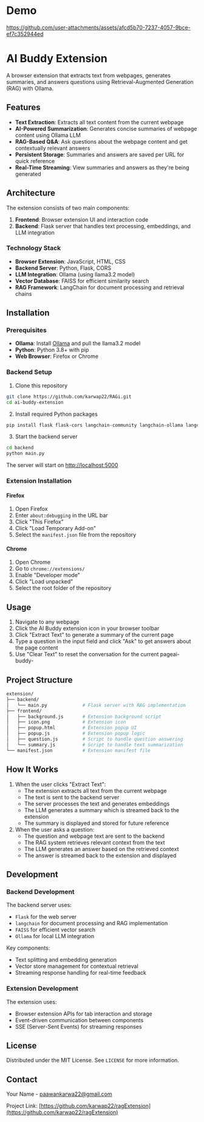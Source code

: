 
# Demo

https://github.com/user-attachments/assets/afcd5b70-7237-4057-9bce-ef7c352944ed

# AI Buddy Extension

A browser extension that extracts text from webpages, generates summaries, and answers questions using Retrieval-Augmented Generation (RAG) with Ollama.

## Features

- **Text Extraction**: Extracts all text content from the current webpage
- **AI-Powered Summarization**: Generates concise summaries of webpage content using Ollama LLM
- **RAG-Based Q&A**: Ask questions about the webpage content and get contextually relevant answers
- **Persistent Storage**: Summaries and answers are saved per URL for quick reference
- **Real-Time Streaming**: View summaries and answers as they're being generated

## Architecture

The extension consists of two main components:

1. **Frontend**: Browser extension UI and interaction code
2. **Backend**: Flask server that handles text processing, embeddings, and LLM integration

### Technology Stack

- **Browser Extension**: JavaScript, HTML, CSS
- **Backend Server**: Python, Flask, CORS
- **LLM Integration**: Ollama (using llama3.2 model)
- **Vector Database**: FAISS for efficient similarity search
- **RAG Framework**: LangChain for document processing and retrieval chains

## Installation

### Prerequisites

- **Ollama**: Install [Ollama](https://ollama.ai/) and pull the llama3.2 model
- **Python**: Python 3.8+ with pip
- **Web Browser**: Firefox or Chrome

### Backend Setup

1. Clone this repository
```bash
git clone https://github.com/karwap22/RAGi.git
cd ai-buddy-extension
```
2. Install required Python packages
```bash
pip install flask flask-cors langchain-community langchain-ollama langchain faiss-cpu
```
3. Start the backend server
```bash
cd backend 
python main.py
```
The server will start on [http://localhost:5000](http://localhost:5000)
### Extension Installation

#### Firefox

1.  Open Firefox
2.  Enter `about:debugging` in the URL bar
3.  Click "This Firefox"
4.  Click "Load Temporary Add-on"
5.  Select the `manifest.json` file from the repository

#### Chrome

1.  Open Chrome
2.  Go to `chrome://extensions/`
3.  Enable "Developer mode"
4.  Click "Load unpacked"
5.  Select the root folder of the repository

## Usage

1.  Navigate to any webpage
2.  Click the AI Buddy extension icon in your browser toolbar
3.  Click "Extract Text" to generate a summary of the current page
4.  Type a question in the input field and click "Ask" to get answers about the page content
5.  Use "Clear Text" to reset the conversation for the current pageai-buddy-
## Project Structure
```bash
extension/
├── backend/
│   └── main.py             # Flask server with RAG implementation
├── frontend/
│   ├── background.js       # Extension background script
│   ├── icon.png            # Extension icon
│   ├── popup.html          # Extension popup UI
│   ├── popup.js            # Extension popup logic
│   ├── question.js         # Script to handle question answering
│   └── summary.js          # Script to handle text summarization
└── manifest.json           # Extension manifest file
```
## How It Works

1.  When the user clicks "Extract Text":
    -   The extension extracts all text from the current webpage
    -   The text is sent to the backend server
    -   The server processes the text and generates embeddings
    -   The LLM generates a summary which is streamed back to the extension
    -   The summary is displayed and stored for future reference
2.  When the user asks a question:
    -   The question and webpage text are sent to the backend
    -   The RAG system retrieves relevant context from the text
    -   The LLM generates an answer based on the retrieved context
    -   The answer is streamed back to the extension and displayed
## Development

### Backend Development

The backend server uses:

-   `Flask` for the web server
-   `langchain` for document processing and RAG implementation
-   `FAISS` for efficient vector search
-   `Ollama` for local LLM integration

Key components:

-   Text splitting and embedding generation
-   Vector store management for contextual retrieval
-   Streaming response handling for real-time feedback

### Extension Development

The extension uses:

-   Browser extension APIs for tab interaction and storage
-   Event-driven communication between components
-   SSE (Server-Sent Events) for streaming responses

## License

Distributed under the MIT License. See `LICENSE` for more information.

## Contact

Your Name - [paawankarwa22@gmail.com](mailto:your-email@example.com)

Project Link: [https://github.com/karwap22/ragExtension](https://github.com/karwap22/ragExtension)
